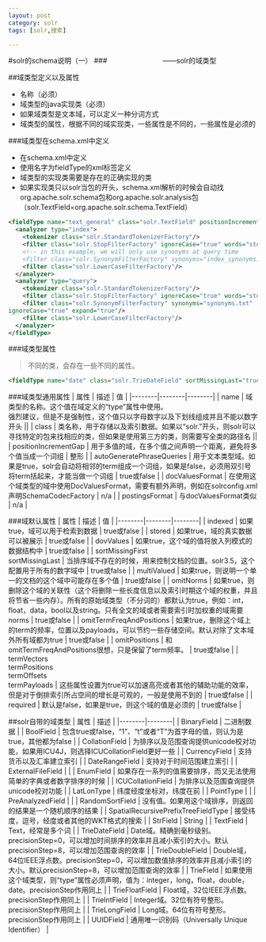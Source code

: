 ```yaml
---
layout: post
category: solr
tags: [solr,搜索]

---
```


#solr的schema说明（一）
###&emsp;&emsp;&emsp;&emsp;&emsp;&emsp;&emsp;&emsp;——solr的域类型

##域类型定义以及属性
- 名称（必须）
- 域类型的java实现类（必须）
- 如果域类型是文本域，可以定义一种分词方式
- 域类型的属性，根据不同的域实现类，一些属性是不同的，一些属性是必须的

###域类型在schema.xml中定义
- 在schema.xml中定义
- 使用名字为fieldType的xml标签定义
- 域类型的实现类需要是存在的正确实现的类
- 如果实现类只以solr当包的开头，schema.xml解析的时候会自动找org.apache.solr.schema包和org.apache.solr.analysis包（solr.TextField=org.apache.solr.schema.TextField）

```xml
<fieldType name="text_general" class="solr.TextField" positionIncrementGap="100">
  <analyzer type="index">
    <tokenizer class="solr.StandardTokenizerFactory"/>
    <filter class="solr.StopFilterFactory" ignoreCase="true" words="stopwords.txt" />
    <!-- in this example, we will only use synonyms at query time
    <filter class="solr.SynonymFilterFactory" synonyms="index_synonyms.txt" ignoreCase="true" expand="false"/> -->
    <filter class="solr.LowerCaseFilterFactory"/>
  </analyzer>
  <analyzer type="query">
    <tokenizer class="solr.StandardTokenizerFactory"/>
    <filter class="solr.StopFilterFactory" ignoreCase="true" words="stopwords.txt" />
    <filter class="solr.SynonymFilterFactory" synonyms="synonyms.txt"
ignoreCase="true" expand="true"/>
    <filter class="solr.LowerCaseFilterFactory"/>
  </analyzer>
</fieldType>
```

###域类型属性
>不同的类，会存在一些不同的属性。

```xml
<fieldType name="date" class="solr.TrieDateField" sortMissingLast="true" omitNorms="true"/>
```

###域类型通用属性
| 属性 | 描述 | 值 |
|--------|--------|--------|
| name | 域类型的名称。这个值在域定义的“type”属性中使用。</br>强烈建议，但是不是强制性，这个值只以字母数字以及下划线组成并且不能以数字开头 ||
| class | 类名称，用于存储以及索引数据。如果以“solr.”开头，则solr可以寻找特定的包来找相应的类，但如果是使用第三方的类，则需要写全类的路径名 ||
| positionIncrementGap | 用于多值的域，在多个值之间声明一个距离，避免将多个值当成一个词组 | 整形 |
| autoGeneratePhraseQueries | 用于文本类型域。如果是true，solr会自动将相邻的term组成一个词组，如果是false，必须用双引号将term括起来，才能当做一个词组 | true或false |
| docValuesFormat | 在使用这个域类型的域中使用DocValuesFormat，需要有额外声明，例如在solrconfig.xml声明SchemaCodecFactory | n/a |
| postingsFormat | 与docValuesFormat类似 | n/a |

###域默认属性
| 属性 | 描述 | 值 |
|--------|--------|--------|
| indexed | 如果true，域可以用于检索到数据 | true或false |
| stored | 如果true，域的真实数据可以被展示 | true或false |
| dovValues | 如果true，这个域的值将放入列模式的数据结构中 | true或false |
| sortMissingFirst</br>sortMissingLast | 当排序域不存在的时候，用来控制文档的位置。solr3.5，这个配置用于所有的数字域中 | true或false |
| multiValued | 如果true，则说明一个单一的文档的这个域中可能存在多个值 | true或false |
| omitNorms | 如果true，则删除这个域的关联性（这个将删除一些长度信息以及索引时期这个域的权重，并且将节省一些内存）。所有的原始域类型（不分词的）都默认为true，例如：int，float，data，bool以及string。只有全文的域或者需要索引时加权重的域需要norms | true或false |
| omitTermFreqAndPositions | 如果true，删除这个域上的term的频率，位置以及payloads，可以节约一些存储空间。默认对除了文本域外所有域都为true | true或false |
| omitPositions | 和omitTermFreqAndPositions很想，只是保留了term频率。 | true或false |
| termVectors<br>termPositions<br>termOffsets<br>termPayloads | 这些属性设置为true可以加速高亮或者其他的辅助功能的效率，但是对于倒排索引所占空间的增长是可观的，一般是使用不到的 | true或false |
| required | 默认是false，如果是true，则这个域的值是必须的 | true或false |

##solr自带的域类型
| 属性 | 描述 |
|--------|--------|
| BinaryField | 二进制数据 |
| BoolField | 包含true或false，“1”、“t”或者“T”为首字母的值，则认为是true，其他都为false |
| CollationField | 为排序以及范围查询提供unicode校对功能，如果用ICU4J，则选择ICUCollationField更好一些 |
| CurrencyField | 支持货币以及汇率建立索引 |
| DateRangeField | 支持对于时间范围建立索引 |
| ExternalFileField |  |
| EnumField | 如果存在一系列的值需要排序，而又无法使用简单的字典或者数字排序的时候 |
| ICUCollationField | 为排序以及范围查询提供unicode校对功能 |
| LatLonType | 纬度经度坐标对，纬度在前 |
| PointType |  |
| PreAnalyzedField |  |
| RandomSortField | 没有值。如果用这个域排序，则返回的结果是一个随机顺序的结果 |
| SpatialRecursivePrefixTreeFieldType | 接受纬度，逗号，经度或者其他的WKT格式的搜索 |
| StrField | String |
| TextField | Text，经常是多个词 |
| TrieDateField | Date域。精确到毫秒级别。precisionStep=0，可以增加时间排序的效率并且减小索引的大小。默认precisionStep=8，可以增加范围查询的效率 |
| TrieDoubleField | Double域，64位IEEE浮点数。precisionStep=0，可以增加数值排序的效率并且减小索引的大小。默认precisionStep=8，可以增加范围查询的效率 |
| TrieField | 如果使用这个域类型，则“type”属性必须声明，值为：integer，long，float，double，date。precisionStep作用同上 |
| TrieFloatField | Float域，32位IEEE浮点数。precisionStep作用同上 |
| TrieIntField | Integer域。32位有符号整形。precisionStep作用同上 |
| TrieLongField | Long域。64位有符号整形。precisionStep作用同上 |
| UUIDField | 通用唯一识别码（Universally Unique Identifier） |
